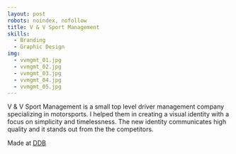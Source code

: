 ```yaml
---
layout: post
robots: noindex, nofollow
title: V & V Sport Management
skills: 
  - Branding
  - Graphic Design
img:
  - vvmgmt_01.jpg
  - vvmgmt_02.jpg
  - vvmgmt_03.jpg
  - vvmgmt_04.jpg
  - vvmgmt_05.jpg
---
```


V & V Sport Management is a small top level driver management company specializing in motorsports. I helped them in creating a visual identity with a focus on simplicity and timelessness. The new identity communicates high quality and it stands out from the the competitors.

Made at [DDB](http://ddb.fi)